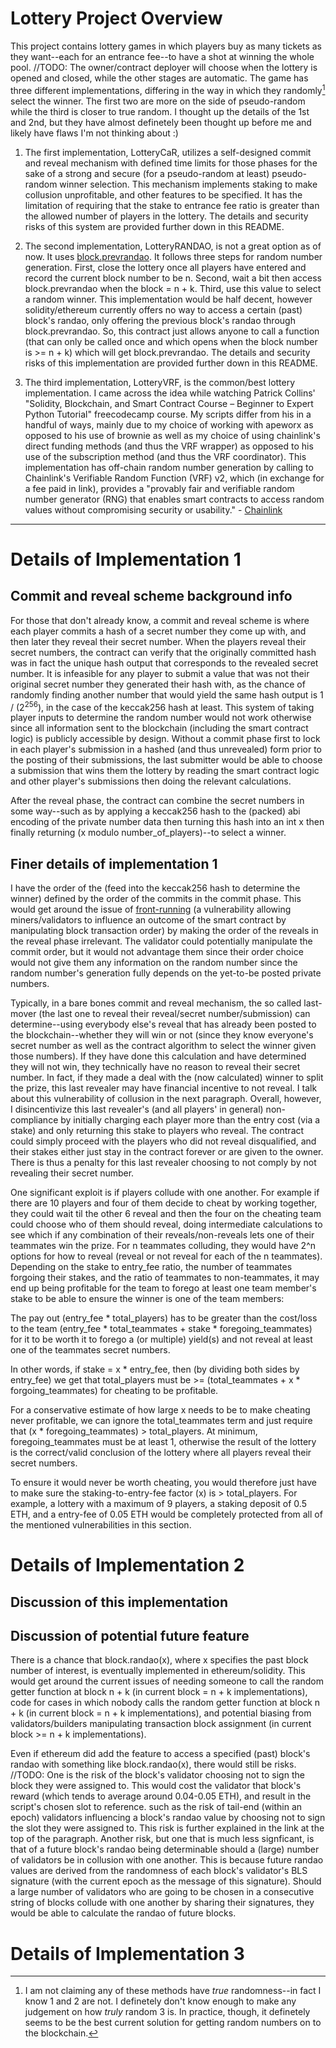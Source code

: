 # Lottery Project Overview

This project contains lottery games in which players buy as many tickets as they want--each for an entrance fee--to have a shot at winning the whole pool. //TODO: The owner/contract deployer will choose when the lottery is opened and closed, while the other stages are automatic. 
The game has three different implementations, differing in the way in which they randomly[^1] select the winner. The first two are more on the side of pseudo-random while the third is closer to true random. I thought up the details of the 1st and 2nd, but they have almost definetely been thought up before me and likely have flaws I'm not thinking about :)

1. The first implementation, LotteryCaR, utilizes a self-designed commit and reveal mechanism with defined time limits for those phases for the sake of a strong and secure (for a pseudo-random at least) pseudo-random winner selection. This mechanism implements staking to make collusion unprofitable, and other features to be specified. It has the limitation of requiring that the stake to entrance fee ratio is greater than the allowed number of players in the lottery. The details and security risks of this system are provided further down in this README.

2. The second implementation, LotteryRANDAO, is not a great option as of now. It uses [block.prevrandao](https://soliditydeveloper.com/prevrandao). It follows three steps for random number generation. First, close the lottery once all players have entered and record the current block number to be n. Second, wait a bit then access block.prevrandao when the block = n + k. Third, use this value to select a random winner. This implementation would be half decent, however solidity/ethereum currently offers no way to access a certain (past) block's randao, only offering the previous block's randao through block.prevrandao. So, this contract just allows anyone to call a function (that can only be called once and which opens when the block number is >= n + k) which will get block.prevrandao. The details and security risks of this implementation are provided further down in this README. 

3. The third implementation, LotteryVRF, is the common/best lottery implementation. I came across the idea while watching Patrick Collins' "Solidity, Blockchain, and Smart Contract Course – Beginner to Expert Python Tutorial" freecodecamp course. My scripts differ from his in a handful of ways, mainly due to my choice of working with apeworx as opposed to his use of brownie as well as my choice of using chainlink's direct funding methods (and thus the VRF wrapper) as opposed to his use of the subscription method (and thus the VRF coordinator). This implementation has off-chain random number generation by calling to Chainlink's Verifiable Random Function (VRF) v2, which (in exchange for a fee paid in link), provides a "provably fair and verifiable random number generator (RNG) that enables smart contracts to access random values without compromising security or usability." - [Chainlink](https://docs.chain.link/vrf)

***

# Details of Implementation 1

## Commit and reveal scheme background info

For those that don't already know, a commit and reveal scheme is where each player commits a hash of a secret number they come up with, and then later they reveal their secret number. When the players reveal their secret numbers, the contract can verify that the originally committed hash was in fact the unique hash output that corresponds to the revealed secret number. It is infeasible for any player to submit a value that was not their original secret number they generated their hash with, as the chance of randomly finding another number that would yield the same hash output is 1 / (2<sup>256</sup>), in the case of the keccak256 hash at least. This system of taking player inputs to determine the random number would not work otherwise since all information sent to the blockchain (including the smart contract logic) is publicly accessible by design. Without a commit phase first to lock in each player's submission in a hashed (and thus unrevealed) form prior to the posting of their submissions, the last submitter would be able to choose a submission that wins them the lottery by reading the smart contract logic and other player's submissions then doing the relevant calculations.

After the reveal phase, the contract can combine the secret numbers in some way--such as by applying a keccak256 hash to the (packed) abi encoding of the private number data then turning this hash into an int x then finally returning (x modulo number_of_players)--to select a winner. 

## Finer details of implementation 1

I have the order of the (feed into the keccak256 hash to determine the winner) defined by the order of the commits in the commit phase. This would get around the issue of [front-running](https://hacken.io/discover/front-running/) (a vulnerability allowing miners/validators to influence an outcome of the smart contract by manipulating block transaction order) by making the order of the reveals in the reveal phase irrelevant. The validator could potentially manipulate the commit order, but it would not advantage them since their order choice would not give them any information on the random number since the random number's generation fully depends on the yet-to-be posted private numbers.

Typically, in a bare bones commit and reveal mechanism, the so called last-mover (the last one to reveal their reveal/secret number/submission) can determine--using everybody else's reveal that has already been posted to the blockchain--whether they will win or not (since they know everyone's secret number as well as the contract algorithm to select the winner given those numbers). If they have done this calculation and have determined they will not win, they technically have no reason to reveal their secret number. In fact, if they made a deal with the (now calculated) winner to split the prize, this last revealer may have financial incentive to not reveal. I talk about this vulnerability of collusion in the next paragraph. Overall, however, I disincentivize this last revealer's (and all players' in general) non-compliance by initially charging each player more than the entry cost (via a stake) and only returning this stake to players who reveal. The contract could simply proceed with the players who did not reveal disqualified, and their stakes either just stay in the contract forever or are given to the owner. There is thus a penalty for this last revealer choosing to not comply by not revealing their secret number.

One significant exploit is if players collude with one another. For example if there are 10 players and four of them decide to cheat by working together, they could wait til the other 6 reveal and then the four on the cheating team could choose who of them should reveal, doing intermediate calculations to see which if any combination of their reveals/non-reveals lets one of their teammates win the prize. For n teammates colluding, they would have 2^n options for how to reveal (reveal or not reveal for each of the n teammates). Depending on the stake to entry_fee ratio, the number of teammates forgoing their stakes, and the ratio of teammates to non-teammates, it may end up being profitable for the team to forego at least one team member's stake to be able to ensure the winner is one of the team members:

The pay out (entry_fee * total_players) has to be greater than the cost/loss to the team (entry_fee * total_teammates + stake * foregoing_teammates) for it to be worth it to forego a (or multiple) yield(s) and not reveal at least one of the teammates secret numbers.

In other words, if stake = x * entry_fee, then (by dividing both sides by entry_fee) we get that total_players must be >= (total_teammates + x * forgoing_teammates) for cheating to be profitable.

For a conservative estimate of how large x needs to be to make cheating never profitable, we can ignore the total_teammates term and just require that (x * foregoing_teammates) > total_players. At minimum, foregoing_teammates must be at least 1, otherwise the result of the lottery is the correct/valid conclusion of the lottery where all players reveal their secret numbers.

To ensure it would never be worth cheating, you would therefore just have to make sure the staking-to-entry-fee factor (x) is > total_players. For example, a lottery with a maximum of 9 players, a staking deposit of 0.5 ETH, and a entry-fee of 0.05 ETH would be completely protected from all of the mentioned vulnerabilities in this section.

# Details of Implementation 2

## Discussion of this implementation


## Discussion of potential future feature

There is a chance that block.randao(x), where x specifies the past block number of interest, is eventually implemented in ethereum/solidity. This would get around the current issues of needing someone to call the random getter function at block n + k (in current block = n + k implementations), code for cases in which nobody calls the random getter function at block n + k (in current block = n + k implementations), and potential biasing from validators/builders manipulating transaction block assignment (in current block >= n + k implementations).

Even if ethereum did add the feature to access a specified (past) block's randao with something like block.randao(x), there would still be risks. 
//TODO: One is the risk of the block's validator choosing not to sign the block they were assigned to. This would cost the validator that block's reward (which tends to average around 0.04-0.05 ETH), and result in the script's chosen slot to reference. such as the risk of tail-end (within an epoch) validators influencing a block's randao value by choosing not to sign the slot they were assigned to. This risk is further explained in the link at the top of the paragraph. Another risk, but one that is much less signficant, is that of a future block's randao being determinable should a (large) number of validators be in collusion with one another. This is because future randao values are derived from the randomness of each block's validator's BLS signature (with the current epoch as the message of this signature). Should a large number of validators who are going to be chosen in a consecutive string of blocks collude with one another by sharing their signatures, they would be able to calculate the randao of future blocks.


# Details of Implementation 3



[^1]: I am not claiming any of these methods have *true* randomness--in fact I know 1 and 2 are not. I definetely don't know enough to make any judgement on how *truly* random 3 is. In practice, though, it definetely seems to be the best current solution for getting random numbers on to the blockchain.